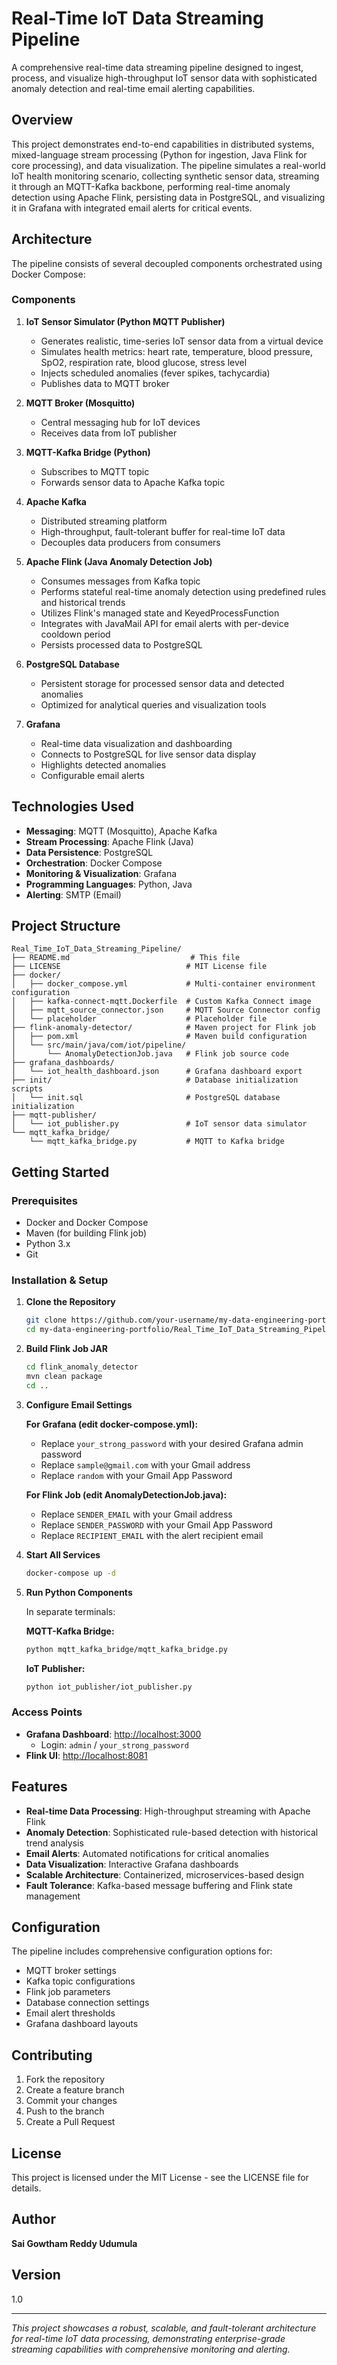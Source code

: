 # Real-Time IoT Data Streaming Pipeline

A comprehensive real-time data streaming pipeline designed to ingest, process, and visualize high-throughput IoT sensor data with sophisticated anomaly detection and real-time email alerting capabilities.

## Overview

This project demonstrates end-to-end capabilities in distributed systems, mixed-language stream processing (Python for ingestion, Java Flink for core processing), and data visualization. The pipeline simulates a real-world IoT health monitoring scenario, collecting synthetic sensor data, streaming it through an MQTT-Kafka backbone, performing real-time anomaly detection using Apache Flink, persisting data in PostgreSQL, and visualizing it in Grafana with integrated email alerts for critical events.

## Architecture

The pipeline consists of several decoupled components orchestrated using Docker Compose:

### Components

1. **IoT Sensor Simulator (Python MQTT Publisher)**
   - Generates realistic, time-series IoT sensor data from a virtual device
   - Simulates health metrics: heart rate, temperature, blood pressure, SpO2, respiration rate, blood glucose, stress level
   - Injects scheduled anomalies (fever spikes, tachycardia)
   - Publishes data to MQTT broker

2. **MQTT Broker (Mosquitto)**
   - Central messaging hub for IoT devices
   - Receives data from IoT publisher

3. **MQTT-Kafka Bridge (Python)**
   - Subscribes to MQTT topic
   - Forwards sensor data to Apache Kafka topic

4. **Apache Kafka**
   - Distributed streaming platform
   - High-throughput, fault-tolerant buffer for real-time IoT data
   - Decouples data producers from consumers

5. **Apache Flink (Java Anomaly Detection Job)**
   - Consumes messages from Kafka topic
   - Performs stateful real-time anomaly detection using predefined rules and historical trends
   - Utilizes Flink's managed state and KeyedProcessFunction
   - Integrates with JavaMail API for email alerts with per-device cooldown period
   - Persists processed data to PostgreSQL

6. **PostgreSQL Database**
   - Persistent storage for processed sensor data and detected anomalies
   - Optimized for analytical queries and visualization tools

7. **Grafana**
   - Real-time data visualization and dashboarding
   - Connects to PostgreSQL for live sensor data display
   - Highlights detected anomalies
   - Configurable email alerts

## Technologies Used

- **Messaging**: MQTT (Mosquitto), Apache Kafka
- **Stream Processing**: Apache Flink (Java)
- **Data Persistence**: PostgreSQL
- **Orchestration**: Docker Compose
- **Monitoring & Visualization**: Grafana
- **Programming Languages**: Python, Java
- **Alerting**: SMTP (Email)

## Project Structure

```
Real_Time_IoT_Data_Streaming_Pipeline/
├── README.md                           # This file
├── LICENSE                            # MIT License file
├── docker/
│   ├── docker_compose.yml             # Multi-container environment configuration
│   ├── kafka-connect-mqtt.Dockerfile  # Custom Kafka Connect image
│   ├── mqtt_source_connector.json     # MQTT Source Connector config
│   └── placeholder                    # Placeholder file
├── flink-anomaly-detector/            # Maven project for Flink job
│   ├── pom.xml                        # Maven build configuration
│   └── src/main/java/com/iot/pipeline/
│       └── AnomalyDetectionJob.java   # Flink job source code
├── grafana_dashboards/
│   └── iot_health_dashboard.json      # Grafana dashboard export
├── init/                              # Database initialization scripts
│   └── init.sql                       # PostgreSQL database initialization
├── mqtt-publisher/
│   └── iot_publisher.py               # IoT sensor data simulator
└── mqtt_kafka_bridge/
    └── mqtt_kafka_bridge.py           # MQTT to Kafka bridge
```

## Getting Started

### Prerequisites

- Docker and Docker Compose
- Maven (for building Flink job)
- Python 3.x
- Git

### Installation & Setup

1. **Clone the Repository**
   ```bash
   git clone https://github.com/your-username/my-data-engineering-portfolio.git
   cd my-data-engineering-portfolio/Real_Time_IoT_Data_Streaming_Pipeline
   ```

2. **Build Flink Job JAR**
   ```bash
   cd flink_anomaly_detector
   mvn clean package
   cd ..
   ```

3. **Configure Email Settings**
   
   **For Grafana (edit docker-compose.yml):**
   - Replace `your_strong_password` with your desired Grafana admin password
   - Replace `sample@gmail.com` with your Gmail address
   - Replace `random` with your Gmail App Password

   **For Flink Job (edit AnomalyDetectionJob.java):**
   - Replace `SENDER_EMAIL` with your Gmail address
   - Replace `SENDER_PASSWORD` with your Gmail App Password
   - Replace `RECIPIENT_EMAIL` with the alert recipient email

4. **Start All Services**
   ```bash
   docker-compose up -d
   ```

5. **Run Python Components**
   
   In separate terminals:
   
   **MQTT-Kafka Bridge:**
   ```bash
   python mqtt_kafka_bridge/mqtt_kafka_bridge.py
   ```
   
   **IoT Publisher:**
   ```bash
   python iot_publisher/iot_publisher.py
   ```

### Access Points

- **Grafana Dashboard**: [http://localhost:3000](http://localhost:3000)
  - Login: `admin` / `your_strong_password`
- **Flink UI**: [http://localhost:8081](http://localhost:8081)

## Features

- **Real-time Data Processing**: High-throughput streaming with Apache Flink
- **Anomaly Detection**: Sophisticated rule-based detection with historical trend analysis
- **Email Alerts**: Automated notifications for critical anomalies
- **Data Visualization**: Interactive Grafana dashboards
- **Scalable Architecture**: Containerized, microservices-based design
- **Fault Tolerance**: Kafka-based message buffering and Flink state management

## Configuration

The pipeline includes comprehensive configuration options for:
- MQTT broker settings
- Kafka topic configurations
- Flink job parameters
- Database connection settings
- Email alert thresholds
- Grafana dashboard layouts

## Contributing

1. Fork the repository
2. Create a feature branch
3. Commit your changes
4. Push to the branch
5. Create a Pull Request

## License

This project is licensed under the MIT License - see the LICENSE file for details.

## Author

**Sai Gowtham Reddy Udumula**

## Version

1.0

---

*This project showcases a robust, scalable, and fault-tolerant architecture for real-time IoT data processing, demonstrating enterprise-grade streaming capabilities with comprehensive monitoring and alerting.*
